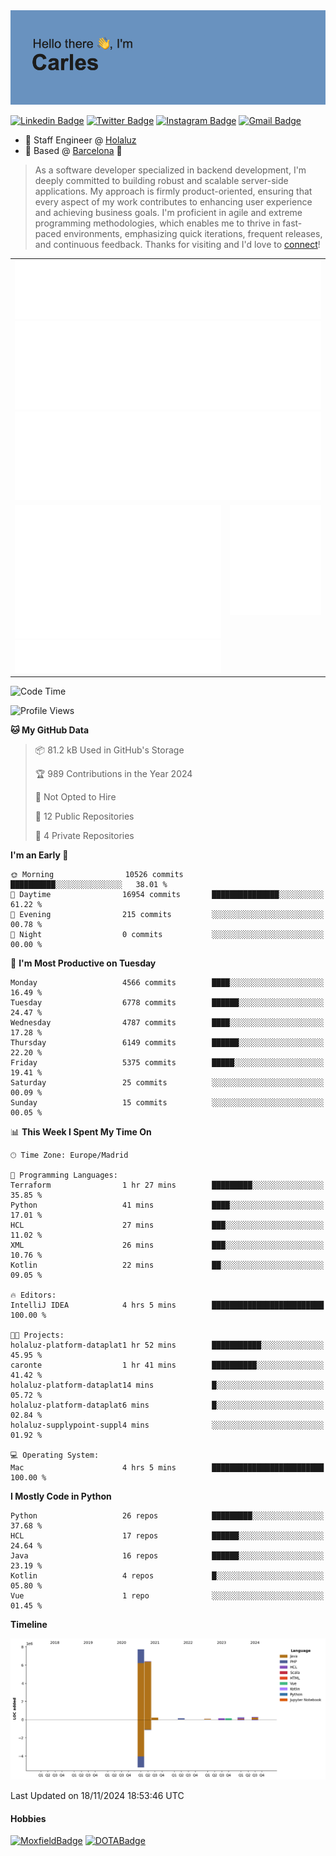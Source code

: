 <img src="header.png" alt="header">

[![Linkedin Badge](https://img.shields.io/badge/-cdespona-blue?style=flat&logo=Linkedin&logoColor=white&link=https://www.linkedin.com/in/carles-david-espona-casas-56219b11/)](https://www.linkedin.com/in/carles-david-espona-casas-56219b11/)
[![Twitter Badge](https://img.shields.io/badge/-@__cdespona-1ca0f1?style=flat&labelColor=1ca0f1&logo=twitter&logoColor=white&link=https://twitter.com/CDEspona)](https://twitter.com/CDEspona)
[![Instagram Badge](https://img.shields.io/badge/-@__cdespona-purple?style=flat&logo=instagram&logoColor=white&link=https://www.instagram.com/cdespona/)](https://www.instagram.com/cdespona/)
[![Gmail Badge](https://img.shields.io/badge/-cdespona-c14438?style=flat&logo=Gmail&logoColor=white&link=mailto:cdespona@gmail.com)](mailto:cdespona@gmail.com)

* 🔭 Staff Engineer @ [Holaluz](https://holaluz.com)
* 🏡 Based @ [Barcelona](https://www.google.es/maps/place/Barcelona) 💜

> As a software developer specialized in backend development, I'm deeply committed to building robust and scalable server-side applications. My approach is firmly product-oriented, ensuring that every aspect of my work contributes to enhancing user experience and achieving business goals. I'm proficient in agile and extreme programming methodologies, which enables me to thrive in fast-paced environments, emphasizing quick iterations, frequent releases, and continuous feedback. Thanks for visiting and I'd love to [connect](https://www.linkedin.com/in/carles-david-espona-casas-56219b11/)!

<table style="border-collapse: collapse; border: none;"> 
  <tbody>
  <tr style="border: none;">
    <td colspan="2" style="border: none; vertical-align: top;">
      <img src="summary.svg" alt="summary">
      <img src="activity-community.svg" alt="act-comm">
      <img src="repositories.svg" alt="repo">
    </td>
  </tr>
  <tr>
    <td style="border: none; vertical-align: top;">
      <img src="metrics.plugin.isocalendar.fullyear.svg" alt="calendar">
      <img src="topics.svg" alt="topics">
    </td>
    <td style="border: none; vertical-align: top;">
      <img src="achievements.svg" alt="achievements">
    </td>
  </tr>
  </tbody>
</table>

<!--START_SECTION:waka-->
![Code Time](http://img.shields.io/badge/Code%20Time-245%20hrs%2016%20mins-blue)

![Profile Views](http://img.shields.io/badge/Profile%20Views-0-blue)

**🐱 My GitHub Data** 

> 📦 81.2 kB Used in GitHub's Storage 
 > 
> 🏆 989 Contributions in the Year 2024
 > 
> 🚫 Not Opted to Hire
 > 
> 📜 12 Public Repositories 
 > 
> 🔑 4 Private Repositories 
 > 
**I'm an Early 🐤** 

```text
🌞 Morning                10526 commits       ██████████░░░░░░░░░░░░░░░   38.01 % 
🌆 Daytime                16954 commits       ███████████████░░░░░░░░░░   61.22 % 
🌃 Evening                215 commits         ░░░░░░░░░░░░░░░░░░░░░░░░░   00.78 % 
🌙 Night                  0 commits           ░░░░░░░░░░░░░░░░░░░░░░░░░   00.00 % 
```
📅 **I'm Most Productive on Tuesday** 

```text
Monday                   4566 commits        ████░░░░░░░░░░░░░░░░░░░░░   16.49 % 
Tuesday                  6778 commits        ██████░░░░░░░░░░░░░░░░░░░   24.47 % 
Wednesday                4787 commits        ████░░░░░░░░░░░░░░░░░░░░░   17.28 % 
Thursday                 6149 commits        ██████░░░░░░░░░░░░░░░░░░░   22.20 % 
Friday                   5375 commits        █████░░░░░░░░░░░░░░░░░░░░   19.41 % 
Saturday                 25 commits          ░░░░░░░░░░░░░░░░░░░░░░░░░   00.09 % 
Sunday                   15 commits          ░░░░░░░░░░░░░░░░░░░░░░░░░   00.05 % 
```


📊 **This Week I Spent My Time On** 

```text
🕑︎ Time Zone: Europe/Madrid

💬 Programming Languages: 
Terraform                1 hr 27 mins        █████████░░░░░░░░░░░░░░░░   35.85 % 
Python                   41 mins             ████░░░░░░░░░░░░░░░░░░░░░   17.01 % 
HCL                      27 mins             ███░░░░░░░░░░░░░░░░░░░░░░   11.02 % 
XML                      26 mins             ███░░░░░░░░░░░░░░░░░░░░░░   10.76 % 
Kotlin                   22 mins             ██░░░░░░░░░░░░░░░░░░░░░░░   09.05 % 

🔥 Editors: 
IntelliJ IDEA            4 hrs 5 mins        █████████████████████████   100.00 % 

🐱‍💻 Projects: 
holaluz-platform-dataplat1 hr 52 mins        ███████████░░░░░░░░░░░░░░   45.95 % 
caronte                  1 hr 41 mins        ██████████░░░░░░░░░░░░░░░   41.42 % 
holaluz-platform-dataplat14 mins             █░░░░░░░░░░░░░░░░░░░░░░░░   05.72 % 
holaluz-platform-dataplat6 mins              █░░░░░░░░░░░░░░░░░░░░░░░░   02.84 % 
holaluz-supplypoint-suppl4 mins              ░░░░░░░░░░░░░░░░░░░░░░░░░   01.92 % 

💻 Operating System: 
Mac                      4 hrs 5 mins        █████████████████████████   100.00 % 
```

**I Mostly Code in Python** 

```text
Python                   26 repos            █████████░░░░░░░░░░░░░░░░   37.68 % 
HCL                      17 repos            ██████░░░░░░░░░░░░░░░░░░░   24.64 % 
Java                     16 repos            ██████░░░░░░░░░░░░░░░░░░░   23.19 % 
Kotlin                   4 repos             █░░░░░░░░░░░░░░░░░░░░░░░░   05.80 % 
Vue                      1 repo              ░░░░░░░░░░░░░░░░░░░░░░░░░   01.45 % 
```



**Timeline**

![Lines of Code chart](https://raw.githubusercontent.com/cdespona/cdespona/main/assets/bar_graph.png)


 Last Updated on 18/11/2024 18:53:46 UTC
<!--END_SECTION:waka-->

#### Hobbies
[![MoxfieldBadge](https://img.shields.io/badge/MTG%20Commander-Cdespona-8A2BE2)](https://www.moxfield.com/users/Cdespona)
[![DOTABadge](https://img.shields.io/badge/DOTA2-GRV-red)](https://es.dotabuff.com/players/63807915)
